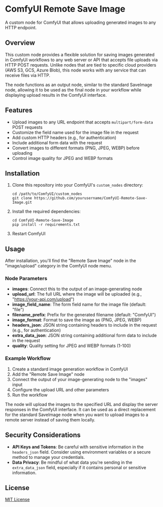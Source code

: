 # ComfyUI Remote Save Image

A custom node for ComfyUI that allows uploading generated images to any HTTP endpoint.

## Overview

This custom node provides a flexible solution for saving images generated in ComfyUI workflows to any web server or API that accepts file uploads via HTTP POST requests. Unlike nodes that are tied to specific cloud providers (AWS S3, GCS, Azure Blob), this node works with any service that can receive files via HTTP.

The node functions as an output node, similar to the standard SaveImage node, allowing it to be used as the final node in your workflow while displaying upload results in the ComfyUI interface.

## Features

- Upload images to any URL endpoint that accepts `multipart/form-data` POST requests
- Customize the field name used for the image file in the request
- Add custom HTTP headers (e.g., for authentication)
- Include additional form data with the request
- Convert images to different formats (PNG, JPEG, WEBP) before uploading
- Control image quality for JPEG and WEBP formats

## Installation

1. Clone this repository into your ComfyUI's `custom_nodes` directory:
   ```
   cd /path/to/ComfyUI/custom_nodes
   git clone https://github.com/yourusername/ComfyUI-Remote-Save-Image.git
   ```

2. Install the required dependencies:
   ```
   cd ComfyUI-Remote-Save-Image
   pip install -r requirements.txt
   ```

3. Restart ComfyUI

## Usage

After installation, you'll find the "Remote Save Image" node in the "image/upload" category in the ComfyUI node menu.

### Node Parameters

- **images**: Connect this to the output of an image-generating node
- **upload_url**: The full URL where the image will be uploaded (e.g., "https://your-api.com/upload")
- **image_field_name**: The form field name for the image file (default: "file")
- **filename_prefix**: Prefix for the generated filename (default: "ComfyUI")
- **image_format**: Format to save the image as (PNG, JPEG, WEBP)
- **headers_json**: JSON string containing headers to include in the request (e.g., for authentication)
- **extra_data_json**: JSON string containing additional form data to include in the request
- **quality**: Quality setting for JPEG and WEBP formats (1-100)

### Example Workflow

1. Create a standard image generation workflow in ComfyUI
2. Add the "Remote Save Image" node
3. Connect the output of your image-generating node to the "images" input
4. Configure the upload URL and other parameters
5. Run the workflow

The node will upload the images to the specified URL and display the server responses in the ComfyUI interface. It can be used as a direct replacement for the standard SaveImage node when you want to upload images to a remote server instead of saving them locally.

## Security Considerations

- **API Keys and Tokens**: Be careful with sensitive information in the `headers_json` field. Consider using environment variables or a secure method to manage your credentials.
- **Data Privacy**: Be mindful of what data you're sending in the `extra_data_json` field, especially if it contains personal or sensitive information.

## License

[MIT License](LICENSE)